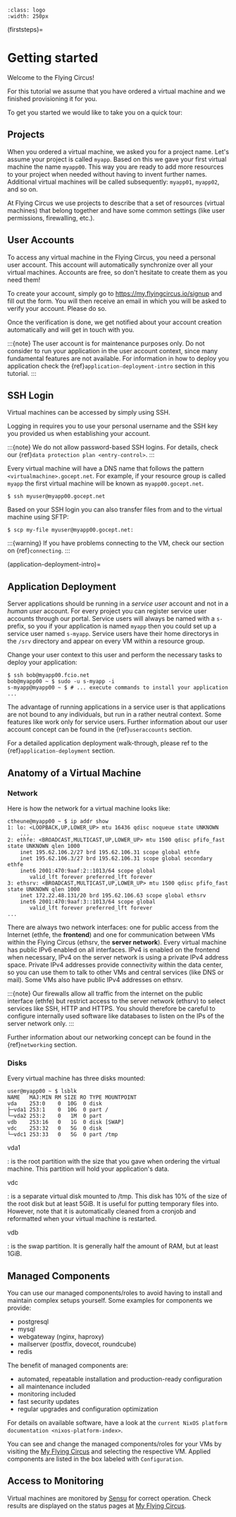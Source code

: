 ```{image} ../../images/vorteile250.png
:class: logo
:width: 250px
```

(firststeps)=

# Getting started

Welcome to the Flying Circus!

For this tutorial we assume that you have ordered a virtual machine and we
finished provisioning it for you.

To get you started we would like to take you on a quick tour:

## Projects

When you ordered a virtual machine, we asked you for a project name. Let's
assume your project is called `myapp`. Based on this we gave your first virtual
machine the name `myapp00`. This way you are ready to add more resources to
your project when needed without having to invent further names. Additional
virtual machines will be called subsequently: `myapp01`, `myapp02`, and so on.

At Flying Circus we use projects to describe that a set of resources (virtual machines) that belong together and have some common settings (like user permissions, firewalling, etc.).

## User Accounts

To access any virtual machine in the Flying Circus, you need a personal user
account. This account will automatically synchronize over all your virtual
machines. Accounts are free, so don't hesitate to create them as you need them!

To create your account, simply go to https://my.flyingcircus.io/signup and fill
out the form. You will then receive an email in which you will be asked to
verify your account. Please do so.

Once the verification is done, we get notified about your account creation
automatically and will get in touch with you.

:::{note}
The user account is for maintenance purposes only. Do not consider to
run your application in the user account context, since many fundamental
features are not available. For information in how to deploy you application
check the {ref}`application-deployment-intro` section in this tutorial.
:::

## SSH Login

Virtual machines can be accessed by simply using SSH.

Logging in requires you to use your personal username and the SSH key you
provided us when establishing your account.

:::{note}
We do not allow password-based SSH logins. For details, check our
{ref}`data protection plan <entry-control>`.
:::

Every virtual machine will have a DNS name that follows the pattern
`<virtualmachine>.gocept.net`. For example, if your resource
group is called `myapp` the first virtual machine will be known as
`myapp00.gocept.net`.

```
$ ssh myuser@myapp00.gocept.net
```

Based on your SSH login you can also transfer files from and to the virtual
machine using SFTP:

```
$ scp my-file myuser@myapp00.gocept.net:
```

:::{warning}
If you have problems connecting to the VM, check our section on
{ref}`connecting`.
:::

(application-deployment-intro)=

## Application Deployment

Server applications should be running in a *service user* account and not in a
*human user* account. For every project you can register service user accounts
 through our portal. Service users will always be named with a `s-` prefix, so
 you if your application is named `myapp` then you could set up a service user
 named `s-myapp`. Service users have their home directorys in the `/srv`
 directory and appear on every VM within a resource group.

Change your user context to this user and perform the necessary tasks to deploy
your application:

```
$ ssh bob@myapp00.fcio.net
bob@myapp00 ~ $ sudo -u s-myapp -i
s-myapp@myapp00 ~ $ # ... execute commands to install your application ...
```

The advantage of running applications in a service user is that applications are
not bound to any individuals, but run in a rather neutral context. Some
features like work only for service users. Further information about our user
account concept can be found in the {ref}`useraccounts` section.

For a detailed application deployment walk-through, please ref to the
{ref}`application-deployment` section.

## Anatomy of a Virtual Machine

### Network

Here is how the network for a virtual machine looks like:

```
ctheune@myapp00 ~ $ ip addr show
1: lo: <LOOPBACK,UP,LOWER_UP> mtu 16436 qdisc noqueue state UNKNOWN
    ...
2: ethfe: <BROADCAST,MULTICAST,UP,LOWER_UP> mtu 1500 qdisc pfifo_fast state UNKNOWN qlen 1000
    inet 195.62.106.2/27 brd 195.62.106.31 scope global ethfe
    inet 195.62.106.3/27 brd 195.62.106.31 scope global secondary ethfe
    inet6 2001:470:9aaf:2::1013/64 scope global
       valid_lft forever preferred_lft forever
3: ethsrv: <BROADCAST,MULTICAST,UP,LOWER_UP> mtu 1500 qdisc pfifo_fast state UNKNOWN qlen 1000
    inet 172.22.48.131/20 brd 195.62.106.63 scope global ethsrv
    inet6 2001:470:9aaf:3::1013/64 scope global
       valid_lft forever preferred_lft forever
...
```

There are always two network interfaces: one for public access from the Internet
(ethfe, the **frontend**) and one for communication between VMs within the
Flying Circus (ethsrv, the **server network**). Every virtual machine has public
IPv6 enabled on all interfaces. IPv4 is enabled on the frontend when necessary,
IPv4 on the server network is using a private IPv4 address space. Private IPv4
addresses provide connectivity within the data center, so you can use them to
talk to other VMs and central services (like DNS or mail). Some VMs also have
public IPv4 addresses on ethsrv.

:::{note}
Our firewalls allow all traffic from the internet on the public
interface (ethfe) but restrict access to the server network (ethsrv) to
select services like SSH, HTTP and HTTPS. You should therefore be careful
to configure internally used software like databases to listen on the IPs
of the server network only.
:::

Further information about our networking concept can be found in the
{ref}`networking` section.

### Disks

Every virtual machine has three disks mounted:

```
user@myapp00 ~ $ lsblk
NAME   MAJ:MIN RM SIZE RO TYPE MOUNTPOINT
vda    253:0    0  10G  0 disk
├─vda1 253:1    0  10G  0 part /
└─vda2 253:2    0   1M  0 part
vdb    253:16   0   1G  0 disk [SWAP]
vdc    253:32   0   5G  0 disk
└─vdc1 253:33   0   5G  0 part /tmp
```

vda1

: is the root partition with the size that you gave when ordering the virtual
  machine. This partition will hold your application's data.

vdc

: is a separate virtual disk mounted to /tmp. This disk has 10% of the size
  of the root disk but at least 5GiB. It is useful for putting temporary
  files into. However, note that it is automatically cleaned from a cronjob
  and reformatted when your virtual machine is restarted.

vdb

: is the swap partition. It is generally half the amount of RAM, but at
  least 1GiB.

## Managed Components

You can use our managed components/roles to avoid having to install and maintain
complex setups yourself. Some examples for components we provide:

- postgresql
- mysql
- webgateway (nginx, haproxy)
- mailserver (postfix, dovecot, roundcube)
- redis

The benefit of managed components are:

- automated, repeatable installation and production-ready configuration
- all maintenance included
- monitoring included
- fast security updates
- regular upgrades and configuration optimization

For details on available software, have a look at
the `current NixOS platform documentation <nixos-platform-index>`.

You can see and change the managed components/roles for your VMs by visiting the
[My Flying Circus](https://my.flyingcircus.io) and selecting
the respective VM. Applied components are listed in the box labeled with
`Configuration`.

## Access to Monitoring

Virtual machines are monitored by [Sensu](https://sensu.io) for correct operation.
Check results are displayed on the status pages at [My Flying Circus](https://my.flyingcircus.io).
